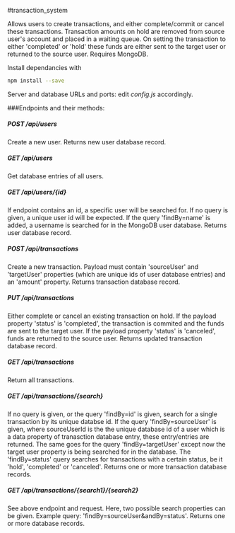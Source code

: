 #transaction_system

Allows users to create transactions, and either complete/commit or cancel these transactions. Transaction amounts on hold are removed from source user's account and placed in a waiting queue. On setting the transaction to either 'completed' or 'hold' these funds are either sent to the target user or returned to the source user. Requires MongoDB.

Install dependancies with
```bash
npm install --save
```

Server and database URLs and ports: edit *config.js* accordingly.

###Endpoints and their methods:

##### POST /api/users

Create a new user. Returns new user database record.

##### GET /api/users

Get database entries of all users.

##### GET /api/users/{id}

If endpoint contains an id, a specific user will be searched for. If no query is given, a unique user id will be expected. If the query 'findBy=name' is added, a username is searched for in the MongoDB user database. Returns user database record.

##### POST /api/transactions

Create a new transaction. Payload must contain 'sourceUser' and 'targetUser' properties (which are unique ids of user database entries) and an 'amount' property.  Returns transaction database record.

##### PUT /api/transactions

Either complete or cancel an existing transaction on hold. If the payload property 'status' is 'completed', the transaction is commited and the funds are sent to the target user. If the payload property 'status' is 'canceled', funds are returned to the source user. Returns updated transaction database record.

##### GET /api/transactions

Return all transactions.

##### GET /api/transactions/{search}

If no query is given, or the query 'findBy=id' is given, search for a single transaction by its unique databse id. If the query 'findBy=sourceUser' is given, where sourceUserId is the the unique database id of a user which is a data property of tranasction database entry, these entry/entries are returned. The same goes for the query 'findBy=targetUser' except now the target user property is being searched for in the database. The 'findBy=status' query searches for transactions with a certain status, be it 'hold', 'completed' or 'canceled'. Returns one or more transaction database records.

##### GET /api/transactions/{search1}/{search2}

See above endpoint and request. Here, two possible search properties can be given. Example query: 'findBy=sourceUser&andBy=status'. Returns one or more database records.

